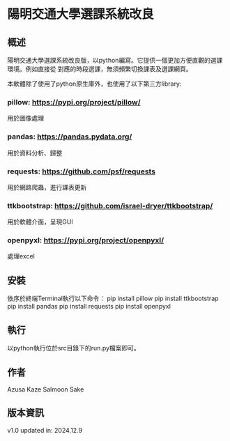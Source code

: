 
# 陽明交通大學選課系統改良

## 概述
陽明交通大學選課系統改良版，以python編寫。它提供一個更加方便直觀的選課環境。例如直接從
對應的時段選課，無須頻繁切換課表及選課網頁。

本軟體除了使用了python原生庫外，也使用了以下第三方library:

### pillow: https://pypi.org/project/pillow/
用於圖像處理

### pandas: https://pandas.pydata.org/
用於資料分析、歸整

### requests: https://github.com/psf/requests
用於網路爬蟲，進行課表更新

### ttkbootstrap: https://github.com/israel-dryer/ttkbootstrap/
用於軟體介面，呈現GUI

### openpyxl: https://pypi.org/project/openpyxl/
處理excel


## 安裝
依序於終端Terminal執行以下命令：
pip install pillow
pip install ttkbootstrap
pip install pandas
pip install requests
pip install openpyxl

## 執行
以python執行位於src目錄下的run.py檔案即可。

## 作者
Azusa Kaze
Salmoon Sake

## 版本資訊
v1.0 updated in: 2024.12.9
